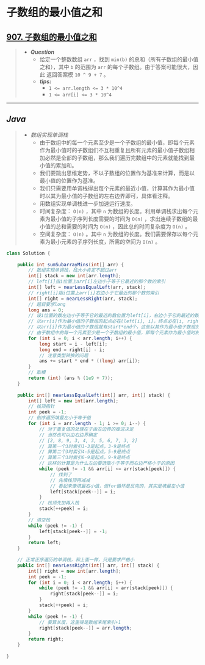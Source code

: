 # 子数组的最小值之和

## [907. 子数组的最小值之和](https://leetcode.cn/problems/sum-of-subarray-minimums/)

> - ***Question***
>   - 给定一个整数数组 `arr` ，找到 `min(b)` 的总和（所有子数组的最小值之和），其中 `b` 的范围为 `arr` 的每个子数组。由于答案可能很大，因此 返回答案模 `10 ^ 9 + 7` 。
>   - ***tips:***
>     - `1 <= arr.length <= 3 * 10^4`
>     - `1 <= arr[i] <= 3 * 10^4`

---

## *Java*

> - *数组实现单调栈*
>   - 由于数组中的每一个元素至少是一个子数组的最小值，即每个元素作为最小值时的子数组们不互相重复且所有元素的最小值子数组相加必然是全部的子数组，那么我们遍历完数组中的元素就能找到最小值的累加和。
>   - 我们要跳出思维定势，不以子数组的位置作为基准来计算，而是以最小值的位置作为基准。
>   - 我们只需要用单调栈得出每个元素的最近小值，计算其作为最小值时以其为最小值的子数组的左右边界即可，具体看注释。
>   - 用数组实现单调栈进一步加速运行速度。
>   - 时间复杂度： `O(n)` ，其中 `n` 为数组的长度。利用单调栈求出每个元素为最小值的子序列长度需要的时间为 `O(n)` ，求出连续子数组的最小值的总和需要的时间为 `O(n)` ，因此总的时间复杂度为 `O(n)` 。
>   - 空间复杂度： `O(n)` 。其中 `n` 为数组的长度。我们需要保存以每个元素为最小元素的子序列长度，所需的空间为 `O(n)` 。

```java
class Solution {
    
    public int sumSubarrayMins(int[] arr) {
        // 数组实现单调栈，栈大小肯定不超过arr
        int[] stack = new int[arr.length];
        // left[i]指i位置上arr[i]左边小于等于它最近的那个数的索引
        int[] left = nearLessEqualLeft(arr, stack);
        // right[i]指i位置上arr[i]右边小于它最近的那个数的索引
        int[] right = nearLessRight(arr, stack);
        // 题目要求long
        long ans = 0;
        // 设i位置的数左边小于等于它的最近的数位置为left[i]，右边小于它的最近的数位置为right[i]
        // 以arr[i]作为最小值的子数组的起点必在(left[i], i]，终点必在[i, right[i])
        // 以arr[i]作为最小值的子数组就有start*end个，这些以其作为最小值子数组的数量乘以arr[i]即可
        // 由于数组中的每一个元素至少是一个子数组的最小值，即每个元素作为最小值时的子数组们不互相重复且所有元素的最小值子数组相加必然是全部的子数组，那么我们遍历完数组中的元素就能找到最小值的累加和
        for (int i = 0; i < arr.length; i++) {
            long start = i - left[i];
            long end = right[i] - i;
            // 注意类型转换的问题
            ans += start * end * ((long) arr[i]);
        }
        // 取模
        return (int) (ans % (1e9 + 7));
    }
    
    public int[] nearLessEqualLeft(int[] arr, int[] stack) {
        int[] left = new int[arr.length];
        // 栈顶指针
        int peek = -1;
        // 倒序遍历填最左小于等于值
        for (int i = arr.length - 1; i >= 0; i--) {
            // 对于重复值的处理在于由左边界的推进决定
            // 当然也可以由右边界确定
            // [2, 8, 9, 3, 4, 3, 5, 6, 7, 3, 2]
            // 算第一个3时索引1-3是起点，3-9是终点
            // 算第二个3时索引4-5是起点，5-9是终点
            // 算第三个3时索引6-9是起点，9-9是终点
            // 这样的计算是为什么左边要选取小于等于而右边严格小于的原因
            while (peek != -1 && arr[i] <= arr[stack[peek]]) {
                // 找到了
                // 先填栈顶再减减
                // 看起来像填最右小值，但for循环是反向的，其实是填最左小值
                left[stack[peek--]] = i;
            }
            // 栈顶先加再入栈
            stack[++peek] = i;
        }
        // 清空栈
        while (peek != -1) {
            left[stack[peek--]] = -1;
        }
        return left;
    }
    
    // 正常正序遍历的单调栈，和上面一样，只是要求严格小
    public int[] nearLessRight(int[] arr, int[] stack) {
        int[] right = new int[arr.length];
        int peek = -1;
        for (int i = 0; i < arr.length; i++) {
            while (peek != -1 && arr[i] < arr[stack[peek]]) {
                right[stack[peek--]] = i;
            }
            stack[++peek] = i;
        }
        while (peek != -1) {
            // 要算长度，这里得是数组末尾索引+1
            right[stack[peek--]] = arr.length;
        }
        return right;
    }
    
}
```

